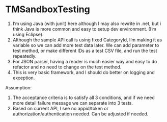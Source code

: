# TMSandboxTesting



1. I’m using Java (with junit) here although I may also rewrite in .net, but i think Java is more common and easy to setup dev environment. (I’m using Eclipse).
2. Although the sample API call is using fixed CategoryId, I’m making it as variable so we can add more test data later. We can add parameter to test method, or make different IDs as a test CSV file, and run the test repeatedly.
3. For JSON parser, having a reader is much easier way and easy to do refactor and no need to change on the test method.
4. This is very basic framework, and I should do better on logging and exception.

Assumption:
1. The acceptance criteria is to satisfy all 3 conditions, and if we need more detail failure message we can separate into 3 tests.
2. Based on current API, I see no appid/token or authorization/authentication needed. Can be adjusted if needed.
